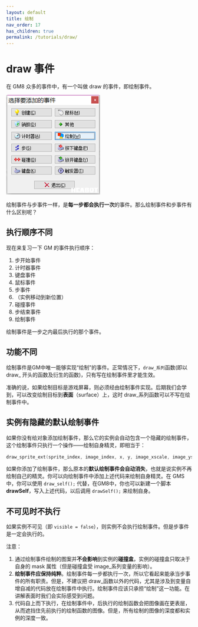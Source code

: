 ```yaml
---
layout: default
title: 绘制
nav_order: 17
has_children: true
permalink: /tutorials/draw/
---
```


# draw 事件

在 GM8 众多的事件中，有一个叫做 draw 的事件，即绘制事件。

![Draw Event](/assets/images/draw/draw_event.png)

绘制事件与步事件一样，是**每一步都会执行一次**的事件。那么绘制事件和步事件有什么区别呢？

## 执行顺序不同

现在来复习一下 GM 的事件执行顺序：

1. 步开始事件
2. 计时器事件
3. 键盘事件
4. 鼠标事件
5. 步事件
6. （实例移动到新位置）
7. 碰撞事件
8. 步结束事件
9. 绘制事件

绘制事件是一步之内最后执行的那个事件。

## 功能不同

绘制事件是GM中唯一能够实现“绘制”的事件。正常情况下，`draw_系列`函数(即以 draw_ 开头的函数及衍生的函数)，只有写在绘制事件里才能生效。

准确的说，如果绘制目标是游戏屏幕，则必须经由绘制事件实现。后期我们会学到，可以改变绘制目标到**表面**（surface）上，这时 draw_系列函数可以不写在绘制事件中。

## 实例有隐藏的默认绘制事件

如果你没有给对象添加绘制事件，那么它的实例会自动包含一个隐藏的绘制事件，这个绘制事件只执行一个操作——绘制自身精灵，即相当于：

```c
draw_sprite_ext(sprite_index, image_index, x, y, image_xscale, image_yscale, image_angle, image_blend, image_alpha);
```

如果你添加了绘制事件，那么原本的**默认绘制事件会自动消失**，也就是说实例不再绘制自己的精灵。你可以向绘制事件中添加上述代码来绘制自身精灵。在 GMS 中，你可以使用 `draw_self();` 代替，在GM8中，你也可以新建一个脚本 **drawSelf**，写入上述代码，以后调用 `drawSelf();` 来绘制自身。

## 不可见时不执行

如果实例不可见（即 `visible = false`），则实例不会执行绘制事件。但是步事件是一定会执行的。

注意：

1. 通过绘制事件绘制的图案并**不会影响**到实例的**碰撞盒**，实例的碰撞盒只取决于自身的 mask 属性（但是碰撞盒受 image_系列变量的影响）。
2. **绘制事件应保持纯粹**。绘制事件每一步都执行一次，所以它看起来能承当步事件的所有职责。但是，不建议把 draw_函数以外的代码，尤其是涉及到变量自增自减的代码放在绘制事件中执行。绘制事件应该只承担“绘制”这一功能。在讲解表面时我们会实际感受到问题。
3. 代码自上而下执行，在绘制事件中，后执行的绘制函数会把图像画在更表层，从而遮挡住先前执行的绘制函数的图像。但是，所有绘制的图像的深度都和实例的深度一致。
